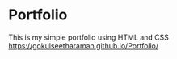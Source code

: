 # Portfolio
This is my simple portfolio using HTML and CSS
https://gokulseetharaman.github.io/Portfolio/
